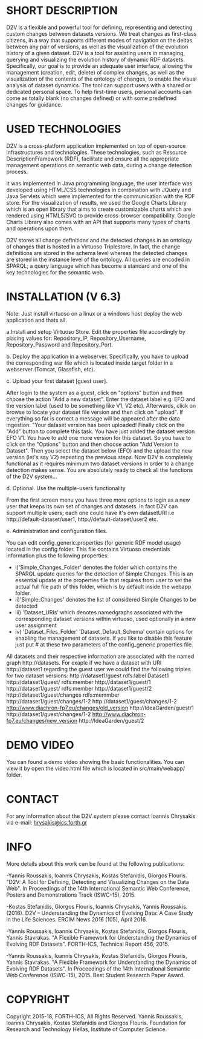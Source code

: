 
# SHORT DESCRIPTION

D2V is a flexible and powerful tool for defining, representing and detecting custom changes between datasets versions. We treat changes as first-class citizens, in a way that supports different modes of navigation on the deltas between any pair of versions, as well as the visualization of the evolution history of a given dataset.
D2V is a tool for assisting users in managing, querying and visualizing the evolution history of dynamic RDF datasets. Specifically, our goal is to provide an adequate user interface, allowing the management (creation, edit, delete) of complex changes, as well as the visualization of the contents of the ontology of changes, to enable the visual analysis of dataset dynamics. The tool can support users with a shared or dedicated personal space. To help first-time users, personal accounts can come as totally blank (no changes defined) or with some predefined changes for guidance. 

# USED TECHNOLOGIES
D2V is a cross-platform application implemented on top of open-source infrastructures and technologies. These technologies, such as Resource DescriptionFramework (RDF), facilitate and ensure all the appropriate management operations on semantic web data, during a change detection process.

It was implemented in Java programming language, the user interface was developed using
HTML/CSS technologies in combination with JQuery and Java Servlets which were implemented for the communication with the RDF store. For the visualization of results, we used the Google Charts Library which is an open library that aims to create customizable charts which are rendered using HTML5/SVG to provide cross-browser compatibility. Google Charts Library also comes with an API that supports many types of charts and operations upon them.

D2V stores all change definitions and the detected changes in an ontology of changes that is hosted in a Virtuoso Triplestore. In fact, the change definitions are stored in the schema level whereas the detected changes are stored in the instance level of the ontology. All queries are encoded in SPARQL; a query language which has become a standard and one of the key technologies for the semantic web.


# INSTALLATION (V 6.3) 
Note: Just install virtuoso on a linux or a windows host deploy the web application and thats all.

a.Install and setup Virtuoso Store. 
Edit the properties file accordingly by placing values for: Repository_IP, Repository_Username, Repository_Password and Repository_Port.

b. Deploy the application in a webserver. Specifically, you have to upload the corresponding war file which is located inside target folder in a webserver (Tomcat, Glassfish, etc).

c. Upload your first dataset [guest user].

After login to the system as a guest, click on "options" button and then choose the action "Add a new dataset". Enter the dataset label e.g. EFO and the version label (used to be something like V1, V2 etc). Afterwards, click on browse to locate your dataset file version and then click on "upload". If everything so far is correct a message will be appeared after the data ingestion: "Your dataset version has been uploaded! Finally click on the "Add" button to complete this task. You have just added the dataset version EFO V1. You have to add one more version for this dataset. So you have to click on the "Options" button and then choose action "Add Version to Dataset". Then you select the dataset below (EFO) and the upload the new version (let's say V2) repeating the previous steps. Now D2V is completely functional as it requires minimum two dataset versions in order to a change detection makes sense. You are absolutely ready to check all the functions of the D2V system...

d. Optional. Use the multiple-users functionality

From the first screen menu you have three more options to login as a new user that keeps its own set of changes and datasets. In fact D2V can support multiple users; each one could have it's own datasetURI i.e http://default-dataset/user1, http://default-dataset/user2 etc.

e. Administration and configuration files.

You can edit config_generic.properties (for generic RDF model usage) located in the config folder. This file contains Virtuoso credentials information plus the following properties:
- i)'Simple_Changes_Folder' denotes the folder which contains the SPARQL update queries for the detection of Simple Changes. This is an essential update at the properties file that requires from user to set the actual full file path of this folder, which is by default inside the webapp folder.
- ii)'Simple_Changes' denotes the list of considered Simple Changes to be detected
- iii) 'Dataset_URIs' which denotes namedgraphs associated with the corresponding dataset versions within virtuoso, used optionally in a new user assignment
- iv) 'Dataset_Files_Folder' 'Dataset_Default_Schema' contain options for enabling the management of datasets. If you like to disable this feature just put # at these two parameters of the config_generic.properties file.

All datasets and their respective information are associated with the named graph http://datasets. For exaple if we have a dataset with URI http://dataset1 regarding the guest user we could find the following triples for two dataset versions:
http://dataset1/guest rdfs:label Dataset1
http://dataset1/guest/ rdfs:member http://dataset1/guest/1 
http://dataset1/guest/ rdfs:member http://dataset1/guest/2
http://dataset1/guest/changes rdfs:memmber http://dataset1/guest/changes/1-2
http://dataset1/guest/changes/1-2  	http://www.diachron-fp7.eu/changes/old_version http://IdeaGarden/guest/1
http://dataset1/guest/changes/1-2  	http://www.diachron-fp7.eu/changes/new_version http://IdeaGarden/guest/2

# DEMO VIDEO

You can found a demo video showing the basic functionalities. You can view it by open the video.html file which is located in src/main/webapp/ folder.

# CONTACT

For any information about the D2V system please contact Ioannis Chrysakis via e-mail: hrysakis@ics.forth.gr


# INFO
More details about this work can be found at the following publications: 

-Yannis Roussakis, Ioannis Chrysakis, Kostas Stefanidis, Giorgos Flouris. "D2V: A Tool for Defining, Detecting and Visualizing Changes on the Data Web". In Proceedings of the 14th International Semantic Web Conference, Posters and Demonstrations Track (ISWC-15), 2015. 

-Kostas Stefanidis, Giorgos Flouris, Ioannis Chrysakis, Yannis Roussakis. (2016). D2V – Understanding the Dynamics of Evolving Data: A Case Study in the Life Sciences. ERCIM News 2016 (105), April 2016.

-Yannis Roussakis, Ioannis Chrysakis, Kostas Stefanidis, Giorgos Flouris, Yannis Stavrakas. "A Flexible Framework for Understanding the Dynamics of Evolving RDF Datasets". FORTH-ICS, Technical Report 456, 2015.  

-Yannis Roussakis, Ioannis Chrysakis, Kostas Stefanidis, Giorgos Flouris, Yannis Stavrakas. "A Flexible Framework for Understanding the Dynamics of Evolving RDF Datasets". In Proceedings of the 14th International Semantic Web Conference (ISWC-15), 2015. Best Student Research Paper Award.  

# COPYRIGHT

Copyright 2015-18, FORTH-ICS, All Rights Reserved.
Yannis Roussakis, Ioannis Chrysakis, Kostas Stefanidis and Giorgos Flouris.
Foundation for Research and Technology Hellas, Institute of Computer Science.
